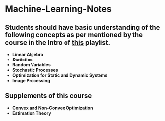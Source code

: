 # Machine-Learning-Notes
## Students should have basic understanding of the following concepts as per mentioned by the course in the Intro of [this](https://www.youtube.com/watch?v=EfnJXeKmodw&list=PLcXJymqaE9PPGGtFsTNoDWKl-VNVX5d6b&index=1) playlist.
+ **Linear Algebra**
+ **Statistics**
+ **Random Variables**
+ **Stochastic Processes**
+ **Optimization for Static and Dynamic Systems**
+ **Image Processing**

## Supplements of this course
+ **Convex and Non-Convex Optimization**
+ **Estimation Theory**
